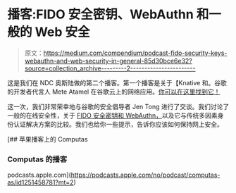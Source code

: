 # 播客:FIDO 安全密钥、WebAuthn 和一般的 Web 安全

> 原文：<https://medium.com/compendium/podcast-fido-security-keys-webauthn-and-web-security-in-general-85d30bce6e32?source=collection_archive---------2----------------------->

这是我们在 NDC 奥斯陆做的第二个播客。第一个播客是关于【Knative 和。谷歌的开发者代言人 Mete Atamel 在谷歌云上的网络应用。[你可以在这里找到它！](/grensesnittet/podcast-serverless-with-knative-93261725dc8c)

这一次，我们非常荣幸地与谷歌的安全倡导者 Jen Tong 进行了交谈。我们讨论了一般的在线安全性，关于 [FIDO 安全密钥和 WebAuthn，](https://ndcoslo.com/talk/why-fido-security-keys-webauthn-are-awesome/)以及它与传统多因素身份认证解决方案的比较。我们也给你一些提示，告诉你应该如何保持网上安全。

[](https://podcasts.apple.com/no/podcast/computas-as/id1251458781?mt=2) [## 苹果播客上的 Computas

### Computas 的播客

podcasts.apple.com](https://podcasts.apple.com/no/podcast/computas-as/id1251458781?mt=2)
